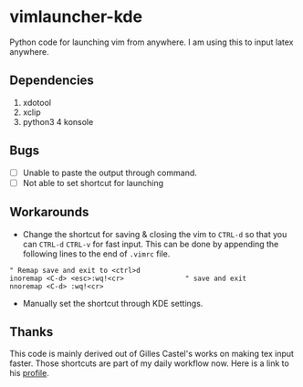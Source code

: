 # vimlauncher-kde
Python code for launching vim from anywhere. I am using this to input latex anywhere.
## Dependencies
1. xdotool
2. xclip
3. python3
4 konsole

## Bugs
- [ ] Unable to paste the output through command.
- [ ] Not able to set shortcut for launching

## Workarounds
- Change the shortcut for saving & closing the vim to `CTRL-d` so that you can `CTRL-d` `CTRL-v` for fast input. This can be done by appending the following lines to the end of `.vimrc` file.
```
" Remap save and exit to <ctrl>d
inoremap <C-d> <esc>:wq!<cr>               " save and exit
nnoremap <C-d> :wq!<cr>
```
- Manually set the shortcut through KDE settings.

## Thanks
This code is mainly derived out of Gilles Castel's works on making tex input faster. Those shortcuts are part of my daily workflow now. Here is a link to his [profile](https://github.com/gillescastel).

